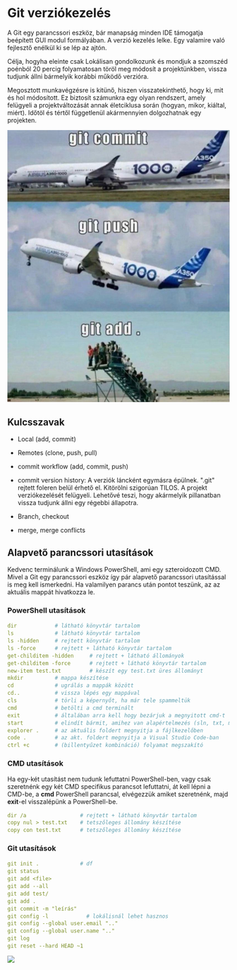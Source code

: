# Git verziókezelés

A Git egy parancssori eszköz, bár manapság minden IDE támogatja beépített GUI modul formályában. A verzió kezelés lelke. Egy valamire való fejlesztő enélkül ki se lép az ajtón. 

Célja, hogyha eleinte csak Lokálisan gondolkozunk és mondjuk a szomszéd poénból 20 percig folyamatosan töröl meg módosít a projektünkben, vissza tudjunk állni bármelyik korábbi működő verzióra. 

Megosztott munkavégzésre is kitünő, hiszen visszatekinthető, hogy ki, mit és hol módosított. Ez biztosít számunkra egy olyan rendszert, amely felügyeli a projektváltozását annak életciklusa során (hogyan, mikor, kiáltal, miért). Időtöl és tértől függetlenül akármennyien dolgozhatnak egy projekten. 

![](https://github.com/vellt/readme/blob/git_kezeles/git.jpg?raw=true)

## Kulcsszavak

- Local (add, commit)

- Remotes (clone, push, pull)

- commit workflow (add, commit, push)

- commit version history: A verziók láncként egymásra épülnek. ".git" rejtett foleren belül érhető el. Kitörölni szigorúan TILOS. A projekt verziókezelését felügyeli. Lehetővé teszi, hogy akármelyik pillanatban vissza tudjunk állni egy régebbi állapotra.

- Branch, checkout

- merge, merge conflicts

## Alapvető parancssori utasítások

Kedvenc terminálunk a Windows PowerShell, ami egy szteroidozott CMD. Mivel a Git egy parancssori eszköz így pár alapvető parancssori utasítással is meg kell ismerkedni. Ha valamilyen parancs után pontot teszünk, az az aktuális mappát hivatkozza le.

### PowerShell utasítások

```yaml
dir            # látható könyvtár tartalom
ls             # látható könyvtár tartalom
ls -hidden     # rejtett könyvtár tartalom
ls -force      # rejtett + látható könyvtár tartalom
get-childitem -hidden     # rejtett + látható állományok
get-childitem -force      # rejtett + látható könyvtár tartalom
new-item test.txt         # készít egy test.txt üres állományt
mkdir          # mappa készítése
cd             # ugrálás a mappák között
cd..           # vissza lépés egy mappával
cls            # törli a képernyőt, ha már tele spammeltük
cmd            # betölti a cmd terminált
exit           # általában arra kell hogy bezárjuk a megnyitott cmd-t
start          # elindít bármit, amihez van alapértelmezés (sln, txt, md)
explorer .     # az aktuális foldert megnyitja a fájlkezelőben
code .         # az akt. foldert megnyitja a Visual Studio Code-ban    
ctrl +c        # (billentyűzet kombináció) folyamat megszakító
```

### CMD utasítások

Ha egy-két utasítást nem tudunk lefuttatni PowerShell-ben, vagy csak szeretnénk egy két CMD specifikus parancsot lefuttatni, át kell lépni a CMD-be, a  **cmd** PowerShell parancsal, elvégezzük amiket szeretnénk, majd **exit**-el visszalépünk a PowerShell-be.

```yaml
dir /a                 # rejtett + látható könyvtár tartalom
copy nul > test.txt    # tetszőleges állomány készítése
copy con test.txt      # tetszőleges állomány készítése
```

### Git utasítások

```yaml
git init .             # df
git status
git add <file>
git add --all
git add test/
git add .
git commit -m "leírás"
git config -l            # lokálisnál lehet hasznos
git config --global user.email ".."
git config --global user.name ".."
git log
git reset --hard HEAD ~1
```

![](https://github.com/vellt/jegyzetek/blob/git_kezeles/github_diagram.drawio.png?raw=true)
